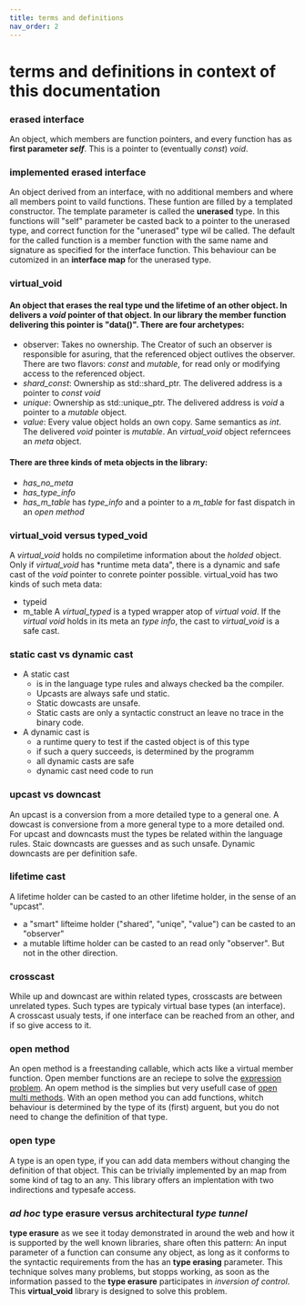 ```yaml
---
title: terms and definitions
nav_order: 2
---
```


# terms and definitions in context of this documentation

###  erased interface
An object, which members are function pointers, and every function has as **first parameter *self***. This is a pointer to (eventually *const*) *void*.

###  implemented erased interface
An object derived from an interface, with no additional members and where all members point to vaild functions.
These funtion are filled by a templated constructor. The template parameter is called the **unerased** type.
In this functions will "self" parameter be casted back to a pointer to the unerased type, and correct function for the "unerased" type wil be called. The default for the called function is a member function with the same name and signature as specified for the interface function. This behaviour can be cutomized in an **interface map** for the unerased type.

### virtual_void

#### An object that **erases** the real **type** und the **lifetime** of **an** other **object**. In delivers a *void* pointer of that object. In our library the member function delivering this pointer is "data()". There are four archetypes:
- observer: Takes no ownership. The Creator of such an observer is responsible for asuring, that the referenced object outlives the observer. There are two flavors: *const* and *mutable*, for read only or modifying access to the referenced object.
- *shard_const*: Ownership as std::shard_ptr. The delivered address is a pointer to *const void*
- *unique*: Ownership as std::unique_ptr. The delivered address is *void* a pointer to a *mutable* object.
- *value*: Every value object holds an own copy. Same semantics as *int*. The delivered *void* pointer is *mutable*.
An *virtual_void* object referncees an *meta* object.

#### There are three kinds of meta objects in the library:
- *has_no_meta*
- *has_type_info*
- *has_m_table* has *type_info* and a pointer to a *m_table* for fast dispatch in an *open method*

### virtual_void versus typed_void 
A *virtual_void* holds no compiletime information about the *holded* object. Only if *virtual_void* has *runtime meta data", there is a dynamic and safe cast of the *void* pointer to conrete pointer possible.
virtual_void has two kinds of such meta data:
- typeid
- m_table
A  *virtual_typed* is a typed wrapper atop of *virtual void*. If the *virtual void* holds in its meta an *type info*, the cast to *virtual_void* is a safe cast.

### static cast vs dynamic cast
- A static cast
  - is in the language type rules and always checked ba the compiler. 
  - Upcasts are always safe und static. 
  - Static dowcasts are unsafe.
  - Static casts are only a syntactic construct an leave no trace in the binary code.
- A dynamic cast is
  - a runtime query to test if the casted object is of this type
  - if such a query succeeds, is determined by the programm
  - all dynamic casts are safe
  - dynamic cast need code to run

### upcast vs downcast
An upcast is a conversion from a more detailed type to a general one.
A dowcast is conversione from a more general type to a more detailed ond.
For upcast and downcasts must the types be related within the language rules.
Staic downcasts are guesses and as such unsafe. Dynamic downcasts are per definition safe.

### lifetime cast
A lifetime holder can be casted to an other lifetime holder, in the sense of an "upcast".
- a "smart" lifteime holder ("shared", "uniqe", "value") can be casted to an "observer"
- a mutable liftime holder can be casted to an read only "observer".
But not in the other direction.

### crosscast
While up and downcast are within related types, crosscasts are between unrelated types. Such types are typicaly virtual base types (an interface).  
A crosscast usualy tests, if one interface can be reached from an other, and if so give access to it.

### open method
An open method is a freestanding callable, which acts like a virtual member function. Open member functions are an reciepe to solve the [expression problem]. An opem method is the simplies but very usefull case of [open multi methods]. With an open method you can add functions, whitch behaviour is determined by the type of its (first) arguent, but you do not need to change the definition of that type. 

### open type
A type is an open type, if you can add data members without changing the definition of that object. This can be trivially implemented by an map from some kind of tag to an any. This library offers an implentation with two indirections and typesafe access.

### *ad hoc* type erasure versus architectural *type tunnel*
**type erasure** as we see it today demonstrated in around the web and how it is supported by the well known libraries, share often this pattern:
An input parameter of a function can consume any object, as long as it conforms to the syntactic requirements from the has an **type erasing** parameter.
This technique solves many problems, but stopps working, as soon as the information passed to the **type erasure** participates in *inversion of control*.
This **virtual_void** library is designed to solve this problem. 








[expression problem]: https://en.wikipedia.org/wiki/Expression_problem
[open multi methods]: https://en.wikipedia.org/wiki/Multiple_dispatch
